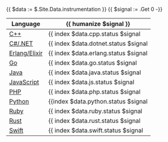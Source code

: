 {{ $data := $.Site.Data.instrumentation }}
{{ $signal := .Get 0 -}}

Language | {{ humanize $signal }} |
| --- | --- |
| [C++](/docs/languages/cpp/) | {{ index $data.cpp.status $signal | humanize }} |
| [C#/.NET](/docs/languages/dotnet/) | {{ index $data.dotnet.status $signal | humanize }} |
| [Erlang/Elixir](/docs/languages/erlang/) | {{ index $data.erlang.status $signal | humanize }} |
| [Go](/docs/languages/go/) | {{ index $data.go.status $signal | humanize }} |
| [Java](/docs/languages/java/) | {{ index $data.java.status $signal | humanize }} |
| [JavaScript](/docs/languages/js/) | {{ index $data.js.status $signal | humanize }} |
| [PHP](/docs/languages/php/) | {{ index $data.php.status $signal | humanize }} |
| [Python](/docs/languages/python/) | {{index $data.python.status $signal | humanize }} |
| [Ruby](/docs/languages/ruby/) | {{ index $data.ruby.status $signal | humanize }} |
| [Rust](/docs/languages/rust/) | {{ index $data.rust.status $signal | humanize }} |
| [Swift](/docs/languages/swift/) | {{ index $data.swift.status $signal | humanize }} |
